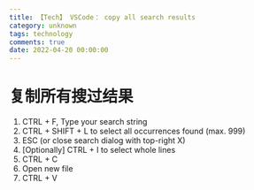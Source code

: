 ```yaml
---
title: 【Tech】 VSCode： copy all search results
category: unknown
tags: technology
comments: true
date: 2022-04-20 00:00:00
---
```



# 复制所有搜过结果

1. CTRL + F, Type your search string
1. CTRL + SHIFT + L to select all occurrences found (max. 999)
1. ESC (or close search dialog with top-right X)
1. [Optionally] CTRL + I to select whole lines
1. CTRL + C
1. Open new file
1. CTRL + V
